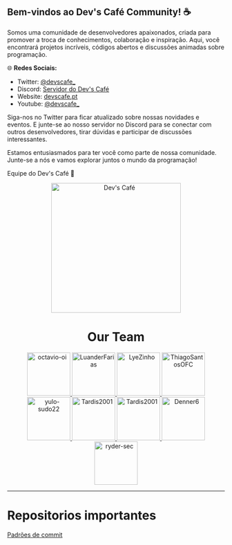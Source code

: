 ## Bem-vindos ao Dev's Café Community! ☕️

Somos uma comunidade de desenvolvedores apaixonados, criada para promover a troca de conhecimentos, colaboração e inspiração. Aqui, você encontrará projetos incríveis, códigos abertos e discussões animadas sobre programação.

🌐 **Redes Sociais:**
- Twitter: [@devscafe_](https://twitter.com/devscafe_)
- Discord: [Servidor do Dev's Café](https://discord.gg/skwJuprZAP)
- Website: [devscafe.pt](https://devscafe.pt/)
- Youtube: [@devscafe_](https://www.youtube.com/@devscafe_)

Siga-nos no Twitter para ficar atualizado sobre nossas novidades e eventos. E junte-se ao nosso servidor no Discord para se conectar com outros desenvolvedores, tirar dúvidas e participar de discussões interessantes.

Estamos entusiasmados para ter você como parte de nossa comunidade. Junte-se a nós e vamos explorar juntos o mundo da programação!

Equipe do Dev's Café 🚀

<p align="center" width="100%">
    <img src="https://raw.githubusercontent.com/devscafecomunity/cafe/main/d7bcd594ca528d8a18074b02d43c0b28.png" alt="Dev's Café" width=300 height=300>
</p>


<h1 align="center">Our Team</h1>
<p align="center">
  <a href="https://github.com/octavio-oi">
    <img src="https://cafe-content.vercel.app/api/github/userprofilepicture/octavio-oi" alt="octavio-oi" width="100px">
  </a>
  <a href="https://github.com/LuanderFarias">
    <img src="https://cafe-content.vercel.app/api/github/userprofilepicture/LuanderFarias" alt="LuanderFarias" width="100px">
  </a>
  <a href="https://github.com/LyeZinho">
    <img src="https://cafe-content.vercel.app/api/github/userprofilepicture/LyeZinho" alt="LyeZinho" width="100px">
  </a>
  <a href="https://github.com/ThiagoSantosOFC">
    <img src="https://cafe-content.vercel.app/api/github/userprofilepicture/ThiagoSantosOFC" alt="ThiagoSantosOFC" width="100px">
  </a>
  <a href="https://github.com/yulo-sudo22">
    <img src="https://cafe-content.vercel.app/api/github/userprofilepicture/yulo-sudo22" alt="yulo-sudo22" width="100px">
  </a>
  <a href="https://github.com/Tardis2001">
    <img src="https://cafe-content.vercel.app/api/github/userprofilepicture/Tardis2001" alt="Tardis2001" width="100px">
  </a>
  <a href="https://github.com/0xdeadbad">
    <img src="https://cafe-content.vercel.app/api/github/userprofilepicture/0xdeadbad" alt="Tardis2001" width="100px">
  </a>
  <a href="https://github.com/Denner6">
    <img src="https://cafe-content.vercel.app/api/github/userprofilepicture/Denner6" alt="Denner6" width="100px">
  </a>
  <a href="https://github.com/ryder-sec">
    <img src="https://cafe-content.vercel.app/api/github/userprofilepicture/ryder-sec" alt="ryder-sec" width="100px">
  </a>
</p>

<hr />

<h1>Repositorios importantes</h1>

[Padrões de commit](https://github.com/devscafecommunity/PadroesdeCommit)
